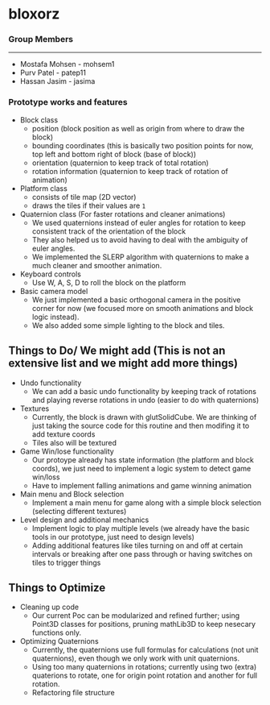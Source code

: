 # bloxorz

### Group Members 
---
- Mostafa Mohsen - mohsem1
- Purv Patel - patep11
- Hassan Jasim - jasima

### Prototype works and features
- Block class 
  - position (block position as well as origin from where to draw the block)
  - bounding coordinates (this is basically two position points for now, top left and bottom right of block (base of block))
  - orientation (quaternion to keep track of total rotation)
  - rotation information (quaternion to keep track of rotation of animation)
- Platform class
  - consists of tile map (2D vector)
  - draws the tiles if their values are `1`
- Quaternion class (For faster rotations and cleaner animations)
  - We used quaternions instead of euler angles for rotation to keep consistent track of the orientation of the block
  - They also helped us to avoid having to deal with the ambiguity of euler angles. 
  - We implemented the SLERP algorithm with quaternions to make a much cleaner and smoother animation.
- Keyboard controls 
  - Use W, A, S, D to roll the block on the platform
- Basic camera model 
  - We just implemented a basic orthogonal camera in the positive corner for now (we focused more on smooth animations and block logic instead).
  - We also added some simple lighting to the block and tiles.
 

 ## Things to Do/ We might add (This is not an extensive list and we might add more things)
 - Undo functionality
   - We can add a basic undo functionality by keeping track of rotations and playing reverse rotations in undo (easier to do with quaternions)
 - Textures
   - Currently, the block is drawn with glutSolidCube. We are thinking of just taking the source code for this routine and then modifing it to add texture coords
   - Tiles also will be textured
 - Game Win/lose functionality
    - Our protoype already has state information (the platform and block coords), we just need to implement a logic system to detect game win/loss
    - Have to implement falling animations and game winning animation
 - Main menu and Block selection
    - Implement a main menu for game along with a simple block selection (selecting different textures)
 - Level design and additional mechanics
    - Implement logic to play multiple levels (we already have the basic tools in our prototype, just need to design levels)
    - Adding additional features like tiles turning on and off at certain intervals or breaking after one pass through or having switches on tiles to trigger things
 
 
 ## Things to Optimize
 - Cleaning up code
    - Our current Poc can be modularized and refined further; using Point3D classes for positions, pruning mathLib3D to keep nesecary functions only.
 - Optimizing Quaternions
    - Currently, the quaternions use full formulas for calculations (not unit quaternions), even though we only work with unit quaternions.
    - Using too many quaternions in rotations; currently using two (extra) quaterions to rotate, one for origin point rotation and another for full rotation.
    - Refactoring file structure
